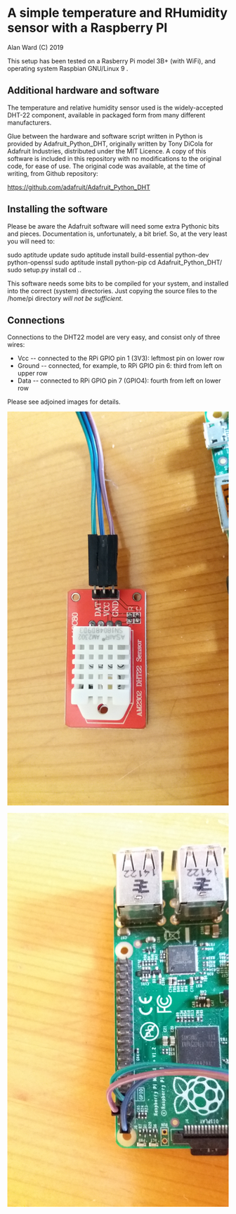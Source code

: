 
# A simple temperature and RHumidity sensor with a Raspberry PI
Alan Ward (C) 2019



This setup has been tested on a Rasberry Pi model 3B+ (with WiFi), 
and operating system Raspbian GNU/Linux 9 .

## Additional hardware and software

The temperature and relative humidity sensor used is the widely-accepted 
DHT-22 component, available in packaged form from many different manufacturers.
 
Glue between the hardware and software script written in Python is 
provided by Adafruit_Python_DHT, originally written by Tony DiCola for 
Adafruit Industries, distributed under the MIT Licence. A copy of this software 
is included in this repository with no modifications to the original 
code, for ease of use. The original code was available, at the time of writing, 
from Github repository:

https://github.com/adafruit/Adafruit_Python_DHT 


## Installing the software

Please be aware the Adafruit software will need some extra Pythonic 
bits and pieces. Documentation is, unfortunately, a bit brief. So, 
at the very least you will need to:

sudo aptitude update
sudo aptitude install build-essential python-dev python-openssl
sudo aptitude install python-pip 
cd Adafruit_Python_DHT/
sudo setup.py install
cd ..
 

This software needs some bits to be compiled for your system, and 
installed into the correct (system) directories. Just copying the 
source files to the /home/pi directory *will not be sufficient*.


## Connections

Connections to the DHT22 model are very easy, and consist only of 
three wires:

- Vcc -- connected to the RPi GPIO pin 1 (3V3): leftmost pin on lower row
- Ground -- connected, for example, to RPi GPIO pin 6: third from left on upper row
- Data -- connected to RPi GPIO pin 7 (GPIO4): fourth from left on lower row

Please see adjoined images for details.

![Connection, DHT22 side](images/conn_dht22.jpg)

![Connection, RPi side](images/conn_rpi.jpg)


